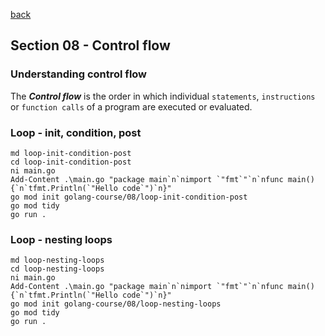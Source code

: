 [back](../LOCAL_NOTES.md)

## Section 08 - Control flow    
### Understanding control flow
The ***Control flow*** is the order in which individual `statements`, `instructions` or `function calls` of a program are executed or evaluated.
### Loop - init, condition, post
```
md loop-init-condition-post
cd loop-init-condition-post
ni main.go
Add-Content .\main.go "package main`n`nimport `"fmt`"`n`nfunc main() {`n`tfmt.Println(`"Hello code`")`n}"
go mod init golang-course/08/loop-init-condition-post
go mod tidy
go run .
```
### Loop - nesting loops
```
md loop-nesting-loops
cd loop-nesting-loops
ni main.go
Add-Content .\main.go "package main`n`nimport `"fmt`"`n`nfunc main() {`n`tfmt.Println(`"Hello code`")`n}"
go mod init golang-course/08/loop-nesting-loops
go mod tidy
go run .
```
